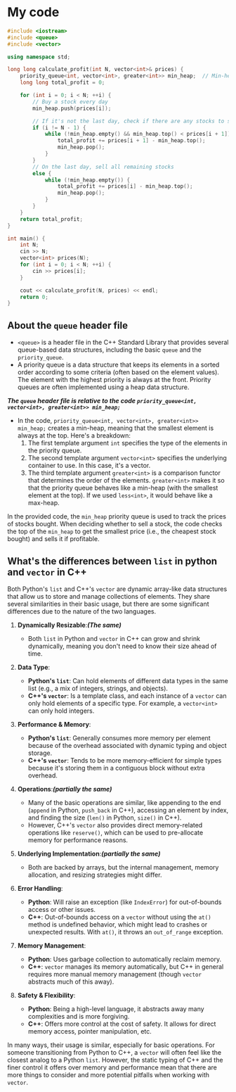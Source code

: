 # My code

```cpp
#include <iostream>
#include <queue>
#include <vector>

using namespace std;

long long calculate_profit(int N, vector<int>& prices) {
    priority_queue<int, vector<int>, greater<int>> min_heap;  // Min-heap to track the prices of stocks bought
    long long total_profit = 0;

    for (int i = 0; i < N; ++i) {
        // Buy a stock every day
        min_heap.push(prices[i]);

        // If it's not the last day, check if there are any stocks to sell
        if (i != N - 1) {
            while (!min_heap.empty() && min_heap.top() < prices[i + 1]) {
                total_profit += prices[i + 1] - min_heap.top();
                min_heap.pop();
            }
        } 
        // On the last day, sell all remaining stocks
        else {
            while (!min_heap.empty()) {
                total_profit += prices[i] - min_heap.top();
                min_heap.pop();
            }
        }
    }
    return total_profit;
}

int main() {
    int N;
    cin >> N;
    vector<int> prices(N);
    for (int i = 0; i < N; ++i) {
        cin >> prices[i];
    }

    cout << calculate_profit(N, prices) << endl;
    return 0;
}
```

## About the `queue` header file

* `<queue>` is a header file in the C++ Standard Library that provides several queue-based data structures, including the basic `queue` and the `priority_queue`.
* A priority queue is a data structure that keeps its elements in a sorted order according to some criteria (often based on the element values). The element with the highest priority is always at the front. Priority queues are often implemented using a heap data structure.

***The `queue` header file is relative to the code `priority_queue<int, vector<int>, greater<int>> min_heap;`***

* In the code, `priority_queue<int, vector<int>, greater<int>> min_heap;` creates a min-heap, meaning that the smallest element is always at the top. Here's a breakdown:
    1. The first template argument `int` specifies the type of the elements in the priority queue.
    2. The second template argument `vector<int>` specifies the underlying container to use. In this case, it's a vector.
    3. The third template argument `greater<int>` is a comparison functor that determines the order of the elements. `greater<int>` makes it so that the priority queue behaves like a min-heap (with the smallest element at the top). If we used `less<int>`, it would behave like a max-heap.

In the provided code, the `min_heap` priority queue is used to track the prices of stocks bought. When deciding whether to sell a stock, the code checks the top of the `min_heap` to get the smallest price (i.e., the cheapest stock bought) and sells it if profitable.

## What's the differences between `list` in python and `vector` in C++

Both Python's `list` and C++'s `vector` are dynamic array-like data structures that allow us to store and manage collections of elements. They share several similarities in their basic usage, but there are some significant differences due to the nature of the two languages.

1. **Dynamically Resizable**:***(The same)***
    * Both `list` in Python and `vector` in C++ can grow and shrink dynamically, meaning you don't need to know their size ahead of time.

2. **Data Type**:
    * **Python's `list`**: Can hold elements of different data types in the same list (e.g., a mix of integers, strings, and objects).
    * **C++'s `vector`**: Is a template class, and each instance of a `vector` can only hold elements of a specific type. For example, a `vector<int>` can only hold integers.

3. **Performance & Memory**:
    * **Python's `list`**: Generally consumes more memory per element because of the overhead associated with dynamic typing and object storage.
    * **C++'s `vector`**: Tends to be more memory-efficient for simple types because it's storing them in a contiguous block without extra overhead.

4. **Operations**:***(partially the same)***
    * Many of the basic operations are similar, like appending to the end (`append` in Python, `push_back` in C++), accessing an element by index, and finding the size (`len()` in Python, `size()` in C++).
    * However, C++'s `vector` also provides direct memory-related operations like `reserve()`, which can be used to pre-allocate memory for performance reasons.

5. **Underlying Implementation**:***(partially the same)***
    * Both are backed by arrays, but the internal management, memory allocation, and resizing strategies might differ.

6. **Error Handling**:
    * **Python**: Will raise an exception (like `IndexError`) for out-of-bounds access or other issues.
    * **C++**: Out-of-bounds access on a `vector` without using the `at()` method is undefined behavior, which might lead to crashes or unexpected results. With `at()`, it throws an `out_of_range` exception.

7. **Memory Management**:
    * **Python**: Uses garbage collection to automatically reclaim memory.
    * **C++**: `vector` manages its memory automatically, but C++ in general requires more manual memory management (though `vector` abstracts much of this away).

8. **Safety & Flexibility**:
    * **Python**: Being a high-level language, it abstracts away many complexities and is more forgiving.
    * **C++**: Offers more control at the cost of safety. It allows for direct memory access, pointer manipulation, etc.

In many ways, their usage is similar, especially for basic operations. For someone transitioning from Python to C++, a `vector` will often feel like the closest analog to a Python `list`. However, the static typing of C++ and the finer control it offers over memory and performance mean that there are more things to consider and more potential pitfalls when working with `vector`.
